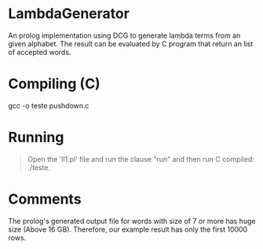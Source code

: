 # LambdaGenerator
An prolog implementation using DCG to generate lambda terms from an given alphabet. The result can be evaluated by C program that return an list of accepted words.

# Compiling (C)
gcc -o teste pushdown.c

# Running
> Open the 'll1.pl' file and run the clause "run" and then run C compiled: ./teste.

# Comments 
The prolog's generated output file for words with size of 7 or more has huge size (Above 16 GB). Therefore, our example result has only the first 10000 rows.

